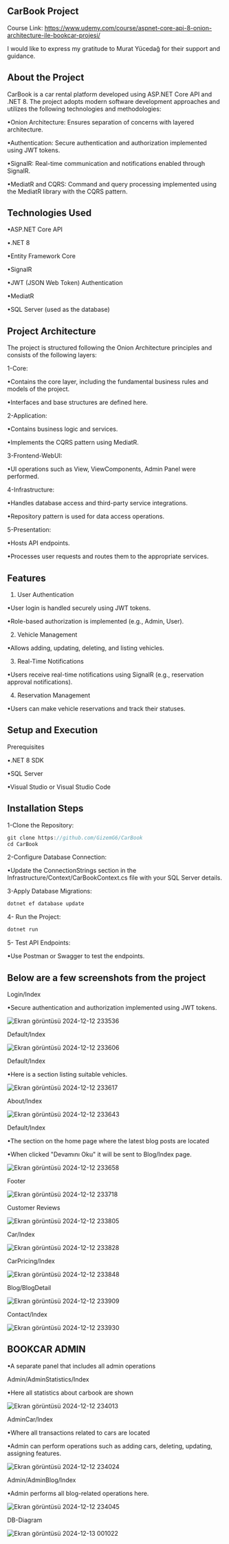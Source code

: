 CarBook Project
-------------------
Course Link: https://www.udemy.com/course/aspnet-core-api-8-onion-architecture-ile-bookcar-projesi/

I would like to express my gratitude to Murat Yücedağ for their support and guidance.

About the Project
-------------------
CarBook is a car rental platform developed using ASP.NET Core API and .NET 8. The project adopts modern software development approaches and utilizes the following technologies and methodologies:

•Onion Architecture: Ensures separation of concerns with layered architecture.

•Authentication: Secure authentication and authorization implemented using JWT tokens.

•SignalR: Real-time communication and notifications enabled through SignalR.

•MediatR and CQRS: Command and query processing implemented using the MediatR library with the CQRS pattern.

Technologies Used
-------------------
•ASP.NET Core API

•.NET 8

•Entity Framework Core

•SignalR

•JWT (JSON Web Token) Authentication

•MediatR

•SQL Server (used as the database)

Project Architecture
-------------------
The project is structured following the Onion Architecture principles and consists of the following layers:

1-Core:

•Contains the core layer, including the fundamental business rules and models of the project.

•Interfaces and base structures are defined here.

2-Application:

•Contains business logic and services.

•Implements the CQRS pattern using MediatR.

3-Frontend-WebUI:

•UI operations such as View, ViewComponents, Admin Panel were performed.

4-Infrastructure:

•Handles database access and third-party service integrations.

•Repository pattern is used for data access operations.

5-Presentation:

•Hosts API endpoints.

•Processes user requests and routes them to the appropriate services.

Features
-------------------
1. User Authentication

•User login is handled securely using JWT tokens.

•Role-based authorization is implemented (e.g., Admin, User).

2. Vehicle Management

•Allows adding, updating, deleting, and listing vehicles.

3. Real-Time Notifications

•Users receive real-time notifications using SignalR (e.g., reservation approval notifications).

4. Reservation Management

•Users can make vehicle reservations and track their statuses.

Setup and Execution
-------------------
Prerequisites

•.NET 8 SDK

•SQL Server

•Visual Studio or Visual Studio Code

Installation Steps
-------------------
1-Clone the Repository:

```csharp
git clone https://github.com/GizemG6/CarBook
cd CarBook
```

2-Configure Database Connection:

•Update the ConnectionStrings section in the Infrastructure/Context/CarBookContext.cs file with your SQL Server details.

3-Apply Database Migrations:

```csharp
dotnet ef database update
```

4- Run the Project:

```csharp
dotnet run
```

5- Test API Endpoints:

•Use Postman or Swagger to test the endpoints.

Below are a few screenshots from the project
---------------------------------------------
Login/Index

•Secure authentication and authorization implemented using JWT tokens.

![Ekran görüntüsü 2024-12-12 233536](https://github.com/user-attachments/assets/fdb3d12c-5a78-47b8-9753-058969d64440)

Default/Index

![Ekran görüntüsü 2024-12-12 233606](https://github.com/user-attachments/assets/165547b2-ab39-48df-afbd-6d6b88902594)

Default/Index

•Here is a section listing suitable vehicles.

![Ekran görüntüsü 2024-12-12 233617](https://github.com/user-attachments/assets/426108fd-5d87-428c-9236-b9fd2d3ba07d)

About/Index

![Ekran görüntüsü 2024-12-12 233643](https://github.com/user-attachments/assets/92f1abcc-78fb-4539-b7c6-72d2c3faf718)

Default/Index

•The section on the home page where the latest blog posts are located

•When clicked "Devamını Oku" it will be sent to Blog/Index page.

![Ekran görüntüsü 2024-12-12 233658](https://github.com/user-attachments/assets/c755e02f-4d3f-4b37-a319-098d857a8d3d)

Footer

![Ekran görüntüsü 2024-12-12 233718](https://github.com/user-attachments/assets/3a10f89e-e711-4057-a36e-8ab679aa2cbc)

Customer Reviews

![Ekran görüntüsü 2024-12-12 233805](https://github.com/user-attachments/assets/04e86ea8-5a4a-488b-a3fa-c2e0835f6a06)

Car/Index

![Ekran görüntüsü 2024-12-12 233828](https://github.com/user-attachments/assets/cac8b851-6c5c-4183-8bb0-ae039cbdc81b)

CarPricing/Index

![Ekran görüntüsü 2024-12-12 233848](https://github.com/user-attachments/assets/0f077ab8-db71-4f60-895d-47d2e56158bd)

Blog/BlogDetail

![Ekran görüntüsü 2024-12-12 233909](https://github.com/user-attachments/assets/309ce460-ef62-4d86-85df-c24b5eee36c1)

Contact/Index

![Ekran görüntüsü 2024-12-12 233930](https://github.com/user-attachments/assets/22b88166-0400-44b8-86d3-5ad754da9c34)

BOOKCAR ADMIN
-----------------------
•A separate panel that includes all admin operations

Admin/AdminStatistics/Index

•Here all statistics about carbook are shown

![Ekran görüntüsü 2024-12-12 234013](https://github.com/user-attachments/assets/d81f58fc-a775-4458-be01-d4115ecee809)

AdminCar/Index

•Where all transactions related to cars are located

•Admin can perform operations such as adding cars, deleting, updating, assigning features.

![Ekran görüntüsü 2024-12-12 234024](https://github.com/user-attachments/assets/e527459f-50d8-42df-8664-591841c9a754)

Admin/AdminBlog/Index

•Admin performs all blog-related operations here.

![Ekran görüntüsü 2024-12-12 234045](https://github.com/user-attachments/assets/d1c81fe3-557a-4f92-b6fb-6677a2219fcf)

DB-Diagram

![Ekran görüntüsü 2024-12-13 001022](https://github.com/user-attachments/assets/5e65e3ef-f508-46b5-84cb-5a9ecf7a364d)

